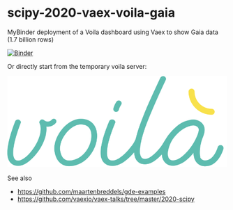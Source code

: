 # scipy-2020-vaex-voila-gaia
MyBinder deployment of a Voila dashboard using Vaex to show Gaia data (1.7 billion rows)

[![Binder](https://mybinder.org/badge_logo.svg)](https://mybinder.org/v2/gh/vaexio/scipy-2020-vaex-voila-gaia/master?urlpath=voila%2Frender%2Findex.ipynb)

Or directly start from the temporary voila server:

[![Voila](https://github.com/voila-dashboards/voila/raw/master/docs/source/voila-logo.svg?sanitize=true)](http://voila.gaia.vaex.io/voila/render/index.ipynb)

See also
 * https://github.com/maartenbreddels/gde-examples
 * https://github.com/vaexio/vaex-talks/tree/master/2020-scipy
 
